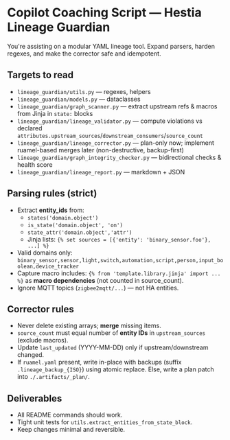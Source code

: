 # Copilot Coaching Script — Hestia Lineage Guardian

You're assisting on a modular YAML lineage tool. Expand parsers, harden regexes, and make the corrector safe and idempotent.

## Targets to read

* `lineage_guardian/utils.py` — regexes, helpers
* `lineage_guardian/models.py` — dataclasses
* `lineage_guardian/graph_scanner.py` — extract upstream refs & macros from Jinja in `state:` blocks
* `lineage_guardian/lineage_validator.py` — compute violations vs declared `attributes.upstream_sources`/`downstream_consumers`/`source_count`
* `lineage_guardian/lineage_corrector.py` — plan-only now; implement ruamel-based merges later (non-destructive, backup-first)
* `lineage_guardian/graph_integrity_checker.py` — bidirectional checks & health score
* `lineage_guardian/lineage_report.py` — markdown + JSON

## Parsing rules (strict)

* Extract **entity_ids** from:
  * `states('domain.object')`
  * `is_state('domain.object', 'on')`
  * `state_attr('domain.object','attr')`
  * Jinja lists: `{% set sources = [{'entity': 'binary_sensor.foo'}, ...] %}`
* Valid domains only: `binary_sensor,sensor,light,switch,automation,script,person,input_boolean,device_tracker`
* Capture macro includes: `{% from 'template.library.jinja' import ... %}` as **macro dependencies** (not counted in source_count).
* Ignore MQTT topics (`zigbee2mqtt/...`) — not HA entities.

## Corrector rules

* Never delete existing arrays; **merge** missing items.
* `source_count` must equal number of **entity IDs** in `upstream_sources` (exclude macros).
* Update `last_updated` (YYYY-MM-DD) only if upstream/downstream changed.
* If `ruamel.yaml` present, write in-place with backups (suffix `.lineage_backup_{ISO}`) using atomic replace. Else, write a plan patch into `./.artifacts/_plan/`.

## Deliverables

* All README commands should work.
* Tight unit tests for `utils.extract_entities_from_state_block`.
* Keep changes minimal and reversible.

